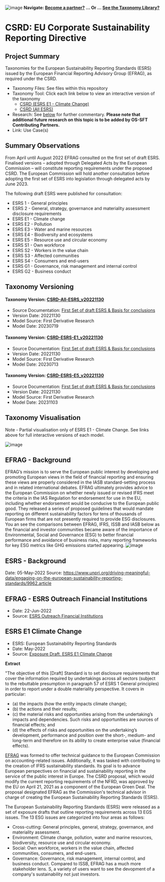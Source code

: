 ![image](https://user-images.githubusercontent.com/112073913/188821900-0c411acf-fbdd-4163-adc9-3ba4e2be78df.png)
**Navigate: [Become a partner?](https://github.com/OS-SFT/06-COLLABORATORS-PARTNERS)**
**... Or ... [See the Taxonomy Library?](https://github.com/orgs/OS-SFT/projects/2)**

# CSRD: EU Corporate Sustainability Reporting Directive

## Project Summary

Taxonomies for the European Sustainability Reporting Standards (ESRS) issued by the European Financial Reporting Advisory Group (EFRAG), as required under the CSRD.
- Taxonomy Files: See files within this repository
- Taxonomy Tool: Click each link below to view an interactive version of the taxonomy
  - [CSRD (ESRS E1 - Climate Change)](https://os-sft.solidatus.com/viewer/share/4Jvp250AtNnFtMSBDS5YxIozzjp9pVpe)
  - [CSRD (All ESRS)](https://os-sft.solidatus.com/viewer/share/qfro9MzUQ53DUiBRx8PKeZu46kP3Va1C)
- Research: See [below](https://github.com/OS-SFT/Taxonomy-Mappings-Library/tree/main/Single%20Taxonomies/EFRAG%20-%20ESRS%20E1#efrag---detailed-research-esrs-e1-climate-change) for further commentary. **Please note that additional future research on this topic is to be added by OS-SFT Contributing Partners.**
- Link: Use Case(s)

## Summary Observations

From April until August 2022 EFRAG consulted on the first set of draft ESRS. Finalised versions – adopted through Delegated Acts by the European Commission – will constitute reporting requirements under the proposed CSRD. The European Commission will hold another consultation before adopting the first set of ESRS into legislation through delegated acts by June 2023.

The following draft ESRS were published for consultation:

- ESRS 1 - General principles
- ESRS 2 - General, strategy, governance and materiality assessment disclosure requirements
- ESRS E1 - Climate change
- ESRS E2 - Pollution
- ESRS E3 - Water and marine resources
- ESRS E4 - Biodiversity and ecosystems
- ESRS E5 - Resource use and circular economy
- ESRS S1 - Own workforce
- ESRS S2 - Workers in the value chain
- ESRS S3 - Affected communities
- ESRS S4 - Consumers and end-users
- ESRS G1 - Governance, risk management and internal control
- ESRS G2 - Business conduct

## Taxonomy Versioning

#### Taxonomy Version: [CSRD-All-ESRS_v20221130](https://os-sft.solidatus.com/viewer/share/qfro9MzUQ53DUiBRx8PKeZu46kP3Va1C)
- Source Documentation: [First Set of draft ESRS & Basis for conclusions](https://www.efrag.org/lab6#subtitle4)
- Version Date: 20221130
- Model Source: First Derivative Research
- Model Date: 20230719

#### Taxonomy Version: [CSRD-ESRS-E1_v20221130](https://os-sft.solidatus.com/viewer/share/4Jvp250AtNnFtMSBDS5YxIozzjp9pVpe)
- Source Documentation: [First Set of draft ESRS & Basis for conclusions](https://www.efrag.org/lab6#subtitle4)
- Version Date: 20221130
- Model Source: First Derivative Research
- Model Date: 20230713

#### Taxonomy Version: [CSRD-ESRS-E5_v20221130](https://os-sft.solidatus.com/viewer/share/9DzFHPE5N6RsKJwL9PQYSnSr6rPnq6dk)
- Source Documentation: [First Set of draft ESRS & Basis for conclusions](https://www.efrag.org/lab6#subtitle4)
- Version Date: 20221130
- Model Source: First Derivative Research
- Model Date: 20231103

## Taxonomy Visualisation 

Note - Partial visualisation only of ESRS E1 - Climate Change. See links above for full interactive versions of each model.

![image](https://github.com/OS-SFT/Taxonomy-Mappings-Library/assets/112079442/0fcaa2c6-e40b-4013-8922-2b32d506826c)

## EFRAG - Background

EFRAG’s mission is to serve the European public interest by developing and promoting European views in the field of financial reporting and ensuring these views are properly considered in the IASB standard-setting process and in related international debates. EFRAG ultimately provides advice to the European Commission on whether newly issued or revised IFRS meet the criteria in the IAS Regulation for endorsement for use in the EU, including whether endorsement would be conducive to the European public good. They released a series of proposed guidelines that would mandate reporting on different sustainability factors for tens of thousands of European firms that are not presently required to provide ESG disclosures. You an see the comparisons between EFRAG, IFRS, ISSB and IASB below as the financial and investor communities became aware of the importance of Environmental, Social and Governance (ESG) to better financial performance and avoidance of business risks, many reporting frameworks for key ESG metrics like GHG emissions started appearing.
![image](https://user-images.githubusercontent.com/112077283/192562244-101ad9ac-7ab5-4d79-bd92-7d4b896364bb.png)

## ESRS - Background

Date: 05-May-2022
Source: https://www.unpri.org/driving-meaningful-data/engaging-on-the-european-sustainability-reporting-standards/9962.article

## EFRAG - ESRS Outreach Financial Institutions

- Date: 22-Jun-2022
- Source: [ESRS Outreach Financial Institutions](https://www.efrag.org/Assets/Download?assetUrl=%2Fsites%2Fwebpublishing%2FSiteAssets%2FFinancial%2520Institutions%2520slides.pdf)

## ESRS E1 Climate Change

- ESRS: European Sustainability Reporting Standards
- Date: May-2022
- Source: [Exposure Draft, ESRS E1 Climate Change](https://www.efrag.org/Assets/Download?assetUrl=%2Fsites%2Fwebpublishing%2FSiteAssets%2FBC%2520E1%2520Climate%2520final.pdf)

**Extract**

"The objective of this [Draft] Standard is to set disclosure requirements that cover the information required by undertakings across all sectors (subject to the
rebuttable presumption in paragraph 57 of ESRS 1 General principles) in order to report under a double materiality perspective. It covers in particular:

- (a) the impacts (how the entity impacts climate change);
- (b) the actions and their results;
- (c) the material risks and opportunities arising from the undertaking’s impacts and dependencies. Such risks and opportunities are sources of financial
effects; and
- (d) the effects of risks and opportunities on the undertaking’s development, performance and position over the short-, medium- and long-term and therefore on its ability to create enterprise value (financial effects). 


[EFRAG](https://www.efrag.org/Assets/Download?assetUrl=%2Fsites%2Fwebpublishing%2FSiteAssets%2FED_ESRS_2.pdf) was formed to offer technical guidance to the European Commission on accounting-related issues. Additionally, it was tasked with contributing to the creation of IFRS sustainability standards. Its goal is to advance European perspectives on financial and sustainability reporting in the service of the public interest in Europe. The CSRD proposal, which would modify the current reporting requirements of the NFRD, was approved by the EU on April 21, 2021 as a component of the European Green Deal. The proposal designated EFRAG as the Commission's technical advisor in charge of creating the European Sustainability Reporting Standards (ESRS).

The European Sustainability Reporting Standards (ESRS) were released as a set of exposure drafts that outline reporting requirements across 13 EGS issues. The 13 ESG issues are categorized into four areas as follows:

* Cross-cutting: General principles, general, strategy, governance, and materiality assessment.
* Environment: Climate change, pollution, water and marine resources, biodiversity, resource use and circular economy.
* Social: Own workforce, workers in the value chain, affected communities, consumers, and end-users.
* Governance: Governance, risk management, internal control, and business conduct.
Compared to ISSB, EFRAG has a much more stakeholder lens. S, a variety of users want to see the devopment of a company's sustainability not just investors. 


